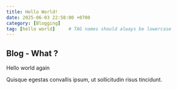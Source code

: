 ```yaml
---
title: Hello World!
date: 2025-06-03 22:58:00 +0700
category: [Blogging]
tag: [hello world]     # TAG names should always be lowercase
---
```


## Blog - What ?

Hello world again

Quisque egestas convallis ipsum, ut sollicitudin risus tincidunt.
